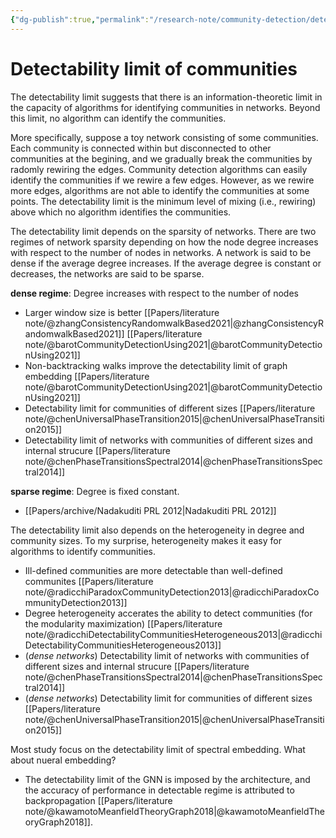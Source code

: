 ```yaml
---
{"dg-publish":true,"permalink":"/research-note/community-detection/detectability-limit-of-communities/","dgPassFrontmatter":true}
---
```



# Detectability limit of communities

The detectability limit suggests that there is an information-theoretic limit in the capacity of algorithms for identifying communities in networks. Beyond this limit, no algorithm can identify the communities. 

More specifically, suppose a toy network consisting of some communities. Each community is connected within but disconnected to other communities at the begining, and we gradually break the communities by radomly rewiring the edges. Community detection algorithms can easily identify the communities if we rewire a few edges. However, as we rewire more edges, algorithms are not able to identify the communities at some points. The detectability limit is the minimum level of mixing (i.e., rewiring) above which no algorithm identifies the communities. 

The detectability limit depends on the sparsity of networks. There are two regimes of network sparsity depending on how the node degree increases with respect to the number of nodes in networks. A network is said to be dense if the average degree increases. If the average degree is constant or decreases, the networks are said to be sparse. 

**dense regime**: Degree increases with respect to the number of nodes
- Larger window size is better [[Papers/literature note/@zhangConsistencyRandomwalkBased2021\|@zhangConsistencyRandomwalkBased2021]] [[Papers/literature note/@barotCommunityDetectionUsing2021\|@barotCommunityDetectionUsing2021]]
- Non-backtracking walks improve the detectability limit of graph embedding [[Papers/literature note/@barotCommunityDetectionUsing2021\|@barotCommunityDetectionUsing2021]]
- Detectability limit for communities of different sizes [[Papers/literature note/@chenUniversalPhaseTransition2015\|@chenUniversalPhaseTransition2015]]
- Detectability limit of networks with communities of different sizes and internal strucure [[Papers/literature note/@chenPhaseTransitionsSpectral2014\|@chenPhaseTransitionsSpectral2014]]

**sparse regime**: Degree is fixed constant. 
- [[Papers/archive/Nadakuditi PRL 2012\|Nadakuditi PRL 2012]]


The detectability limit also depends on the heterogeneity in degree and community sizes. To my surprise, heterogeneity makes it easy for algorithms to identify communities.

- Ill-defined communities are more detectable than well-defined communites [[Papers/literature note/@radicchiParadoxCommunityDetection2013\|@radicchiParadoxCommunityDetection2013]]
- Degree heterogeneity accerates the ability to detect communities (for the modularity maximization) [[Papers/literature note/@radicchiDetectabilityCommunitiesHeterogeneous2013\|@radicchiDetectabilityCommunitiesHeterogeneous2013]]
- (*dense networks*) Detectability limit of networks with communities of different sizes and internal strucure [[Papers/literature note/@chenPhaseTransitionsSpectral2014\|@chenPhaseTransitionsSpectral2014]]
-  (*dense networks*) Detectability limit for communities of different sizes [[Papers/literature note/@chenUniversalPhaseTransition2015\|@chenUniversalPhaseTransition2015]]

Most study focus on the detectability limit of spectral embedding. What about nueral embedding?

-  The detectability limit of the GNN is imposed by the architecture, and the accuracy of performance in detectable regime is attributed to backpropagation [[Papers/literature note/@kawamotoMeanfieldTheoryGraph2018\|@kawamotoMeanfieldTheoryGraph2018]].  